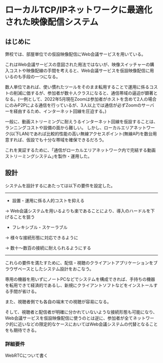 # ローカルTCP/IPネットワークに最適化された映像配信システム

## はじめに

弊校では、部屋単位での仮設映像配信にWeb会議サービスを用いている。

これはWeb会議サービスの意図された用法ではないが、映像スイッチャーの購入コストや映像配線の手間を考えると、Web会議サービスを仮設映像配信に用いるのも手段の一つになる。

数人単位であれば、使い慣れたツールをそのまま転用することで運用に係るコストの削減に価するが、参加者が数十人クラスになると、通信帯域の逼迫が顕著となる。(一例として、2022年5月現在Zoomは参加者がホストを含めて2人の場合にのみP2Pによる通信を行っているが、3人以上では通信が必ずZoomのサーバーを経由するため、インターネット回線を圧迫する。)

一般に、動画ストリーミングに耐えうるインターネット回線を仮設することは、ランニングコストや設備の面から難しい。
しかし、ローカルエリアネットワーク(以下LAN)であれば比較的性能の高い無線アクセスポイント(無線AP)を数台用意すれば、仮設でも十分な帯域を確保できるだろう。

これを実証するために、｢通信がローカルエリアネットワーク内で完結する動画ストリーミングシステム｣を製作・運用した。

## 設計

システムを設計するにあたっては以下の要件を設定した。

- - -
* 設置・運用に係る人的コストを抑える

-> Web会議システムを用いるよりも楽であることにより、導入のハードルを下げることを狙う

* フレキシブル・スケーラブル

-> 様々な接続形態に対応できるように

-> 数十～数百の接続に耐えられるようにする
- - -

これらの要件を満たすために、配信・視聴のクライアントアプリケーションをブラウザベースとしたシステム設計をおこなう。

専用の機器を用いずにノートPCなどでシステムを構成できれば、手持ちの機器を転用できて経済的であるし、新規にクライアントソフトなどをインストールする手間が省ける。

また、視聴者側でも各自の端末での視聴が容易になる。

そして、視聴者と配信者が明確に分かれていないような接続形態も可能になり、Web会議サービスを仮設映像配信に使うのとは逆に、参加者が全てネットワーク的に近いなどの限定的なケースにおいてはWeb会議システムの代替となることをも期待できる。

### 詳細要件

WebRTCについて書く